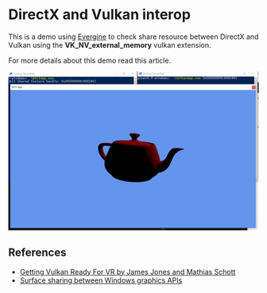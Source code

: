 # DirectX and Vulkan interop
This is a demo using [Evergine](https://evergine.com/) to check share resource between DirectX and Vulkan using the **VK_NV_external_memory** vulkan extension.

For more details about this demo read this article.

![DirectX and Vulkan Interop demo](Screenshots/DXVulkanScreenshot.png)

## References

- [Getting Vulkan Ready For VR by James Jones and Mathias Schott](https://developer.nvidia.com/getting-vulkan-ready-vr)
- [Surface sharing between Windows graphics APIs](https://docs.microsoft.com/en-us/windows/win32/direct3darticles/surface-sharing-between-windows-graphics-apis)